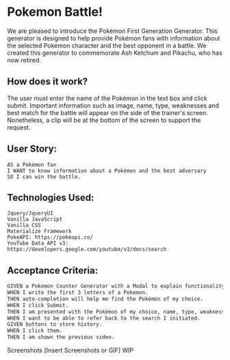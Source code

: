 # Pokemon Battle!

We are pleased to introduce the Pokémon First Generation Generator. This 
generator is designed to help provide Pokémon fans with information about 
the selected Pokémon character and the best opponent in a battle. We 
created this generator to commemorate Ash Ketchum and Pikachu, who has 
now retired.

## How does it work?
The user must enter the name of the Pokémon in the text box and click 
submit. Important information such as image, name, type, weaknesses and 
best match for the battle will appear on the side of the trainer's screen. 
Nonetheless, a clip will be at the bottom of the screen to support the 
request.

## User Story:
```
AS a Pokémon fan 
I WANT to know information about a Pokémon and the best adversary 
SO I can win the battle.
```

## Technologies Used:
```
Jquery/JqueryUI
Vanilla JavaScript
Vanilla CSS
Materialize Framework
PokeAPI: https://pokeapi.co/
YouTube Data API v3: https://developers.google.com/youtube/v3/docs/search
```

## Acceptance Criteria:
```md
GIVEN a Pokemon Counter Generator with a Modal to explain functionality
WHEN I write the first 3 letters of a Pokemon.
THEN auto-completion will help me find the Pokémon of my choice. 
WHEN I click Submit.
THEN I am presented with the Pokémon of my choice, name, type, weaknesses and a few adversaries as well as a youtube video.
WHEN I want to be able to refer back to the search I initiated.
GIVEN buttons to store history.
WHEN I click them.
THEN I am shown the previous video.
```

Screenshots
[Insert Screenshots or GIF] WIP